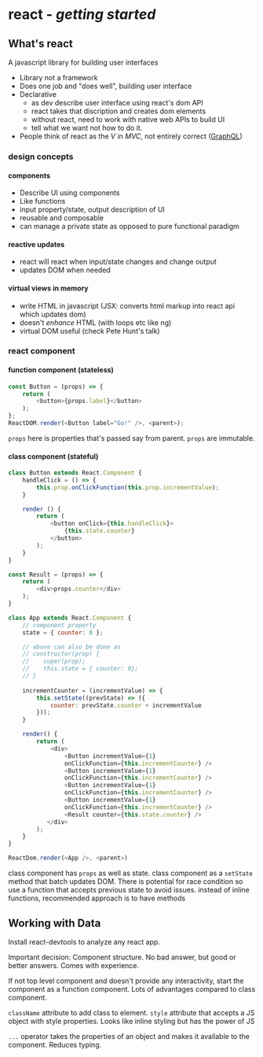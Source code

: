# react - *getting started*

## What's react
A javascript library for building user interfaces 
- Library not a framework
- Does one job and "does well", building user interface
- Declarative
    - as dev describe user interface using react's dom API
    - react takes that discription and creates dom elements
    - without react, need to work with native web APIs to build UI
    - tell what we want not how to do it.
- People think of react as the *V* in *MVC*, not entirely correct
  ([GraphQL](graphql.org))

### design concepts
#### components
- Describe UI using components
- Like functions
- input property/state, output description of UI
- reusable and composable
- can manage a private state as opposed to pure functional paradigm

#### reactive updates
- react will react when input/state changes and change output
- updates DOM when needed

#### virtual views in memory
- write HTML in javascript (JSX: converts html markup into react api which
  updates dom)
- doesn't *enhance* HTML (with loops etc like ng)
- virtual DOM useful (check Pete Hunt's talk)

### react component
#### function component (stateless)
```javascript
const Button = (props) => {
    return (
        <button>{props.label}</button>
    );
};
ReactDOM.render(<Button label="Go!" />, <parent>);
```
`props` here is properties that's passed say from parent. `props` are
immutable.

#### class component (stateful)
```javascript
class Button extends React.Component {
    handleClick = () => {
        this.prop.onClickFunction(this.prop.incrementValue);
    }

    render () {
        return (
            <button onClick={this.handleClick}>
                {this.state.counter}
            </button>
        );
    }
}

const Result = (props) => {
    return (
        <div>props.counter</div>
    );
}

class App extends React.Component {
    // component property
    state = { counter: 0 };

    // above can also be done as
    // constructor(prop) {
    //    super(prop);
    //    this.state = { counter: 0};
    // }
    
    incrementCounter = (incrementValue) => {
        this.setState((prevState) => ({
            counter: prevState.counter + incrementValue
        }));
    }

    render() {
        return (
            <div>
                <Button incrementValue={1}
                onClickFunction={this.incrementCounter} />
                <Button incrementValue={1}
                onClickFunction={this.incrementCounter} />
                <Button incrementValue={1}
                onClickFunction={this.incrementCounter} />
                <Button incrementValue={1}
                onClickFunction={this.incrementCounter} />
                <Result counter={this.state.counter} />
           </div>
        );
    }
}

ReactDom.render(<App />, <parent>)
```
class component has `props` as well as state.
class component as a `setState` method that batch updates DOM. There is
potential for race condition so use a function that accepts previous state to
avoid issues.
instead of inline functions, recommended approach is to have methods


## Working with Data

Install react-devtools to analyze any react app.

Important decision: Component structure. No bad answer, but good or better
answers. Comes with experience.

If not top level component and doesn't provide any interactivity, start the
component as a function component. Lots of advantages compared to class
component.

`className` attribute to add class to element.
`style` attribute that accepts a JS object with style properties. Looks like
inline styling but has the power of JS

`...` operator takes the properties of an object and makes it available to the
component. Reduces typing.




